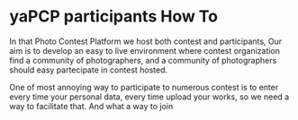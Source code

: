 # yaPCP participants How To

In that Photo Contest Platform we host both
contest and participants, Our aim is to develop an easy
to live environment where contest organization find
a community of photographers, and a community of photographers
should easy partecipate in contest hosted.

One of most annoying way to participate to numerous 
contest is to enter every time your personal data, every time
upload your works, so we need a way to facilitate that.
And what a way to join 